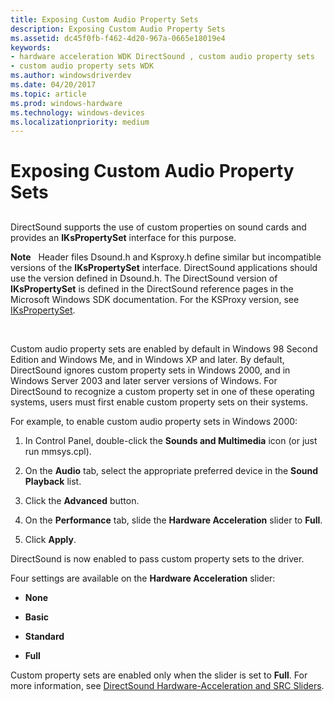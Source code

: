 ```yaml
---
title: Exposing Custom Audio Property Sets
description: Exposing Custom Audio Property Sets
ms.assetid: dc45f0fb-f462-4d20-967a-0665e18019e4
keywords:
- hardware acceleration WDK DirectSound , custom audio property sets
- custom audio property sets WDK
ms.author: windowsdriverdev
ms.date: 04/20/2017
ms.topic: article
ms.prod: windows-hardware
ms.technology: windows-devices
ms.localizationpriority: medium
---
```


# Exposing Custom Audio Property Sets


## <span id="exposing_custom_audio_property_sets"></span><span id="EXPOSING_CUSTOM_AUDIO_PROPERTY_SETS"></span>


DirectSound supports the use of custom properties on sound cards and provides an **IKsPropertySet** interface for this purpose.

**Note**   Header files Dsound.h and Ksproxy.h define similar but incompatible versions of the **IKsPropertySet** interface. DirectSound applications should use the version defined in Dsound.h. The DirectSound version of **IKsPropertySet** is defined in the DirectSound reference pages in the Microsoft Windows SDK documentation. For the KSProxy version, see [IKsPropertySet](https://msdn.microsoft.com/library/windows/hardware/ff560718).

 

Custom audio property sets are enabled by default in Windows 98 Second Edition and Windows Me, and in Windows XP and later. By default, DirectSound ignores custom property sets in Windows 2000, and in Windows Server 2003 and later server versions of Windows. For DirectSound to recognize a custom property set in one of these operating systems, users must first enable custom property sets on their systems.

For example, to enable custom audio property sets in Windows 2000:

1.  In Control Panel, double-click the **Sounds and Multimedia** icon (or just run mmsys.cpl).

2.  On the **Audio** tab, select the appropriate preferred device in the **Sound Playback** list.

3.  Click the **Advanced** button.

4.  On the **Performance** tab, slide the **Hardware Acceleration** slider to **Full**.

5.  Click **Apply**.

DirectSound is now enabled to pass custom property sets to the driver.

Four settings are available on the **Hardware Acceleration** slider:

-   **None**

-   **Basic**

-   **Standard**

-   **Full**

Custom property sets are enabled only when the slider is set to **Full**. For more information, see [DirectSound Hardware-Acceleration and SRC Sliders](directsound-hardware-acceleration-and-src-sliders.md).

 

 




